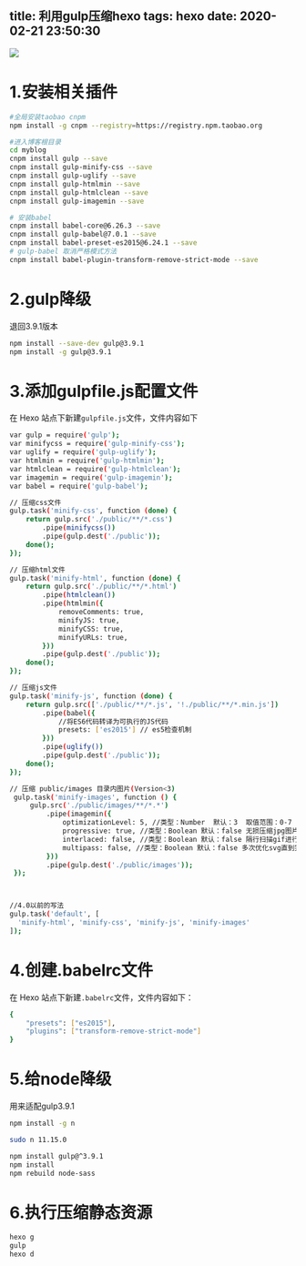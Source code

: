 title: 利用gulp压缩hexo
tags: hexo
date: 2020-02-21 23:50:30
---
![](http://cdn.mucjustin.cn/blog/2020-02-21-WechatIMG5.jpeg)

<!--more-->

#  1.安装相关插件

``` bash
#全局安装taobao cnpm
npm install -g cnpm --registry=https://registry.npm.taobao.org
```

``` bash
#进入博客根目录
cd myblog
cnpm install gulp --save
cnpm install gulp-minify-css --save
cnpm install gulp-uglify --save
cnpm install gulp-htmlmin --save
cnpm install gulp-htmlclean --save
cnpm install gulp-imagemin --save
```

``` bash
# 安装babel
cnpm install babel-core@6.26.3 --save
cnpm install gulp-babel@7.0.1 --save
cnpm install babel-preset-es2015@6.24.1 --save
# gulp-babel 取消严格模式方法
cnpm install babel-plugin-transform-remove-strict-mode --save
```

# 2.gulp降级

退回3.9.1版本

``` bash
npm install --save-dev gulp@3.9.1
npm install -g gulp@3.9.1
```

# 3.添加gulpfile.js配置文件

在 Hexo 站点下新建`gulpfile.js`文件，文件内容如下

``` bash
var gulp = require('gulp');
var minifycss = require('gulp-minify-css');
var uglify = require('gulp-uglify');
var htmlmin = require('gulp-htmlmin');
var htmlclean = require('gulp-htmlclean');
var imagemin = require('gulp-imagemin');
var babel = require('gulp-babel');

// 压缩css文件
gulp.task('minify-css', function (done) {
    return gulp.src('./public/**/*.css')
        .pipe(minifycss())
        .pipe(gulp.dest('./public'));
    done();
});

// 压缩html文件
gulp.task('minify-html', function (done) {
    return gulp.src('./public/**/*.html')
        .pipe(htmlclean())
        .pipe(htmlmin({
            removeComments: true,
            minifyJS: true,
            minifyCSS: true,
            minifyURLs: true,
        }))
        .pipe(gulp.dest('./public'));
    done();
});

// 压缩js文件
gulp.task('minify-js', function (done) {
    return gulp.src(['./public/**/*.js', '!./public/**/*.min.js'])
        .pipe(babel({
            //将ES6代码转译为可执行的JS代码
            presets: ['es2015'] // es5检查机制
        }))
        .pipe(uglify())
        .pipe(gulp.dest('./public'));
    done();
});

// 压缩 public/images 目录内图片(Version<3)
 gulp.task('minify-images', function () {
     gulp.src('./public/images/**/*.*')
         .pipe(imagemin({
             optimizationLevel: 5, //类型：Number  默认：3  取值范围：0-7（优化等级）
             progressive: true, //类型：Boolean 默认：false 无损压缩jpg图片
             interlaced: false, //类型：Boolean 默认：false 隔行扫描gif进行渲染
             multipass: false, //类型：Boolean 默认：false 多次优化svg直到完全优化
         }))
         .pipe(gulp.dest('./public/images'));
 });



//4.0以前的写法 
gulp.task('default', [
  'minify-html', 'minify-css', 'minify-js', 'minify-images'
]);
```

# 4.创建.babelrc文件

在 Hexo 站点下新建`.babelrc`文件，文件内容如下：

``` bash
{
    "presets": ["es2015"],
    "plugins": ["transform-remove-strict-mode"]
}
```

# 5.给node降级

用来适配gulp3.9.1

``` bash
npm install -g n

sudo n 11.15.0

npm install gulp@^3.9.1
npm install 
npm rebuild node-sass
```

# 6.执行压缩静态资源

``` bash
hexo g
gulp
hexo d
```